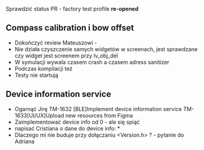 Sprawdzić status PR - factory test profile **re-opened** 

## Compass calibration i bow offset 
* Dokończyć review Mateuszowi - 
* Nie działa czyszczenie samych widgetów w screenach, jest sprawdzane czy widget jest screenem przy lv_obj_del
* W symulacji wywala czasem crash a czasem adress sanitizer 
* Podczas kompilacji też 
* Testy nie startują 

## Device information service 
* Ogarnąć Jirę 
	TM-1632 [BLE]Implement device information service 
	TM-1633[UI/UX]Upload new resources from Figma 
* Zaimplementować device info od 0 - ale się spiąć 
* napisać Cristiana o dane do device info: 
	* 
* Dlaczego mi nie buduje przy dołączaniu <Version.h> ? - pytanie do Adriana